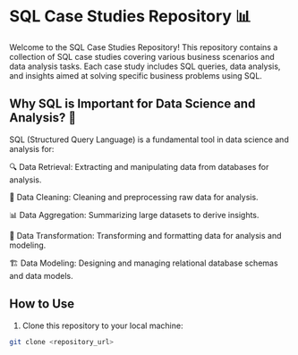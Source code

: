 # SQL Case Studies Repository 📊

Welcome to the SQL Case Studies Repository! This repository contains a collection of SQL case studies covering various business scenarios and data analysis tasks. Each case study includes SQL queries, data analysis, and insights aimed at solving specific business problems using SQL.

## Why SQL is Important for Data Science and Analysis? 🚀

SQL (Structured Query Language) is a fundamental tool in data science and analysis for:

🔍 Data Retrieval: Extracting and manipulating data from databases for analysis.

🧹 Data Cleaning: Cleaning and preprocessing raw data for analysis.

📊 Data Aggregation: Summarizing large datasets to derive insights.

🔄 Data Transformation: Transforming and formatting data for analysis and modeling.

🏗️ Data Modeling: Designing and managing relational database schemas and data models.

## How to Use

1. Clone this repository to your local machine:

```bash
git clone <repository_url>


